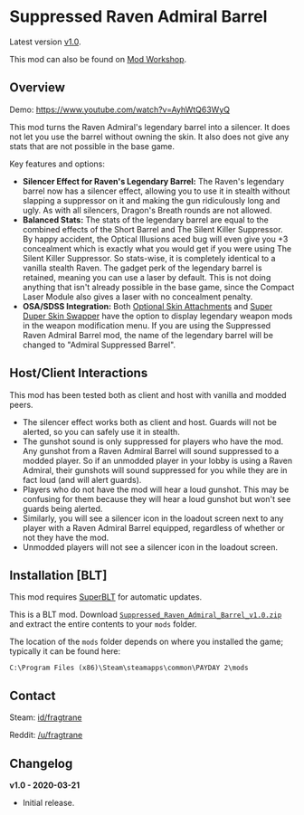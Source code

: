 # Suppressed Raven Admiral Barrel

Latest version [v1.0](https://github.com/fragtrane/Payday-2-Mods/raw/master/Suppressed%20Raven%20Admiral%20Barrel/Suppressed_Raven_Admiral_Barrel_v1.0.zip).

This mod can also be found on [Mod Workshop](https://modworkshop.net/mod/26914).

## Overview

Demo: https://www.youtube.com/watch?v=AyhWtQ63WyQ

This mod turns the Raven Admiral's legendary barrel into a silencer. It does not let you use the barrel without owning the skin. It also does not give any stats that are not possible in the base game.

Key features and options:

- **Silencer Effect for Raven's Legendary Barrel:** The Raven's legendary barrel now has a silencer effect, allowing you to use it in stealth without slapping a suppressor on it and making the gun ridiculously long and ugly. As with all silencers, Dragon's Breath rounds are not allowed.
- **Balanced Stats:** The stats of the legendary barrel are equal to the combined effects of the Short Barrel and The Silent Killer Suppressor. By happy accident, the Optical Illusions aced bug will even give you +3 concealment which is exactly what you would get if you were using The Silent Killer Suppressor. So stats-wise, it is completely identical to a vanilla stealth Raven. The gadget perk of the legendary barrel is retained, meaning you can use a laser by default. This is not doing anything that isn't already possible in the base game, since the Compact Laser Module also gives a laser with no concealment penalty.
- **OSA/SDSS Integration:** Both [Optional Skin Attachments](https://github.com/fragtrane/Payday-2-Mods/tree/master/Optional%20Skin%20Attachments) and [Super Duper Skin Swapper](https://github.com/fragtrane/Payday-2-Mods/tree/master/Super%20Duper%20Skin%20Swapper) have the option to display legendary weapon mods in the weapon modification menu. If you are using the Suppressed Raven Admiral Barrel mod, the name of the legendary barrel will be changed to "Admiral Suppressed Barrel".

## Host/Client Interactions

This mod has been tested both as client and host with vanilla and modded peers.

- The silencer effect works both as client and host. Guards will not be alerted, so you can safely use it in stealth.
- The gunshot sound is only suppressed for players who have the mod. Any gunshot from a Raven Admiral Barrel will sound suppressed to a modded player. So if an unmodded player in your lobby is using a Raven Admiral, their gunshots will sound suppressed for you while they are in fact loud (and will alert guards).
- Players who do not have the mod will hear a loud gunshot. This may be confusing for them because they will hear a loud gunshot but won't see guards being alerted.
- Similarly, you will see a silencer icon in the loadout screen next to any player with a Raven Admiral Barrel equipped, regardless of whether or not they have the mod.
- Unmodded players will not see a silencer icon in the loadout screen.

## Installation [BLT]

This mod requires [SuperBLT](https://superblt.znix.xyz) for automatic updates.

This is a BLT mod. Download [`Suppressed_Raven_Admiral_Barrel_v1.0.zip`](https://github.com/fragtrane/Payday-2-Mods/raw/master/Suppressed%20Raven%20Admiral%20Barrel/Suppressed_Raven_Admiral_Barrel_v1.0.zip) and extract the entire contents to your `mods` folder.

The location of the `mods` folder depends on where you installed the game; typically it can be found here:

```
C:\Program Files (x86)\Steam\steamapps\common\PAYDAY 2\mods
```

## Contact

Steam: [id/fragtrane](https://steamcommunity.com/id/fragtrane)

Reddit: [/u/fragtrane](https://www.reddit.com/user/fragtrane)

## Changelog

**v1.0 - 2020-03-21**

- Initial release.
